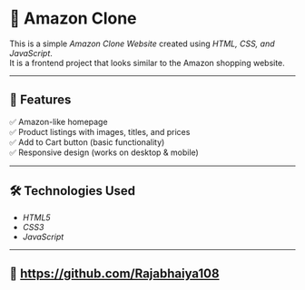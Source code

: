 # 🛒 Amazon Clone  

This is a simple *Amazon Clone Website* created using *HTML, CSS, and JavaScript*.  
It is a frontend project that looks similar to the Amazon shopping website.  

---

## 🚀 Features  
✅ Amazon-like homepage  
✅ Product listings with images, titles, and prices  
✅ Add to Cart button (basic functionality)  
✅ Responsive design (works on desktop & mobile)  

---

## 🛠 Technologies Used  
- *HTML5*  
- *CSS3*  
- *JavaScript*  

---

## 📂 https://github.com/Rajabhaiya108
